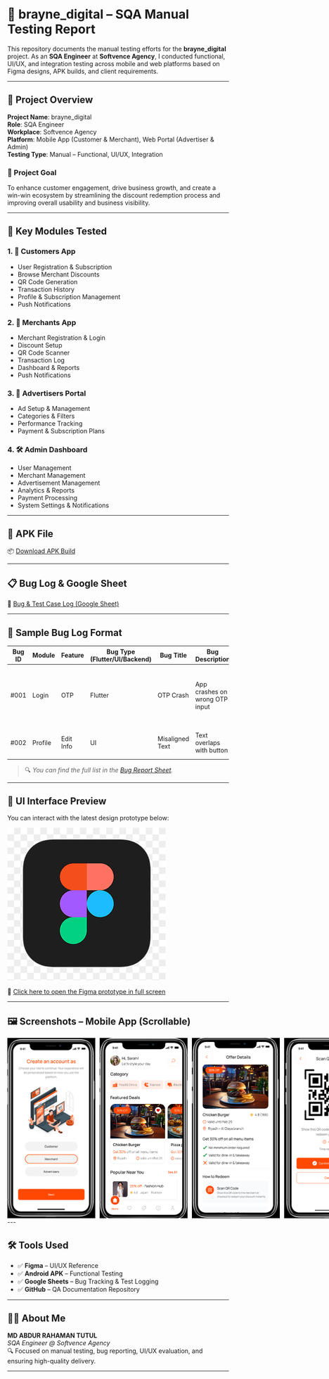 # 🧪 brayne_digital – SQA Manual Testing Report

This repository documents the manual testing efforts for the **brayne_digital** project. As an **SQA Engineer** at **Softvence Agency**, I conducted functional, UI/UX, and integration testing across mobile and web platforms based on Figma designs, APK builds, and client requirements.

---

## 📌 Project Overview

**Project Name**: brayne_digital  
**Role**: SQA Engineer  
**Workplace**: Softvence Agency  
**Platform**: Mobile App (Customer & Merchant), Web Portal (Advertiser & Admin)  
**Testing Type**: Manual – Functional, UI/UX, Integration

### 🎯 Project Goal

To enhance customer engagement, drive business growth, and create a win-win ecosystem by streamlining the discount redemption process and improving overall usability and business visibility.

---

## 🧭 Key Modules Tested

### 1. 👤 Customers App
- User Registration & Subscription
- Browse Merchant Discounts
- QR Code Generation
- Transaction History
- Profile & Subscription Management
- Push Notifications

### 2. 🏪 Merchants App
- Merchant Registration & Login
- Discount Setup
- QR Code Scanner
- Transaction Log
- Dashboard & Reports
- Push Notifications

### 3. 📢 Advertisers Portal
- Ad Setup & Management
- Categories & Filters
- Performance Tracking
- Payment & Subscription Plans

### 4. 🛠️ Admin Dashboard
- User Management
- Merchant Management
- Advertisement Management
- Analytics & Reports
- Payment Processing
- System Settings & Notifications

---

## 📱 APK File

📦 [Download APK Build](app-release.apk)

---

## 📋 Bug Log & Google Sheet

🧾 [Bug & Test Case Log (Google Sheet)](https://docs.google.com/spreadsheets/d/1gT91kk-IStKj3tsPPcp1vSAUJd9k8RVdmOv-diOwgtQ/edit?usp=sharing)

---

## 🐞 Sample Bug Log Format

| Bug ID | Module | Feature | Bug Type (Flutter/UI/Backend) | Bug Title | Bug Description | Steps to Reproduce | Actual Result | Expected Result | Issue Labels | Severity | Attachment | Dev Status | Testers | Remark | Re-testing | Date |
|--------|--------|---------|-------------------------------|-----------|------------------|---------------------|----------------|------------------|---------------|----------|-------------|-------------|---------|--------|-------------|------|
| #001   | Login  | OTP     | Flutter                       | OTP Crash | App crashes on wrong OTP input | 1. Go to login screen<br>2. Enter invalid OTP<br>3. Tap Continue | App crashes | Error message should appear | Crash, Bug | High | Screenshot.png | Fixed | Tutul | Confirmed | ✅ | 2025-07-25 |
| #002   | Profile | Edit Info | UI                          | Misaligned Text | Text overlaps with button | Navigate to Profile > Edit | Text and button overlap | Proper alignment | UI | Medium | - | In Progress | Tutul | UI issue | ❌ | 2025-07-26 |

> 🔍 *You can find the full list in the [Bug Report Sheet](https://docs.google.com/spreadsheets/d/1gT91kk-IStKj3tsPPcp1vSAUJd9k8RVdmOv-diOwgtQ/edit?usp=sharing).*

---

## 📐 UI Interface Preview

You can interact with the latest design prototype below:

[![Figma Preview – brayne_digital](screenshots/png-transparent-figma-app-logo-tech-companies-thumbnail.png)](https://www.figma.com/proto/Nmujo7GcxmtjaZG3W8Ezu5/brayne_digital-%7C%7C-Web_genius-%7C%7C--FO313D439DBC3?node-id=1372-1332&p=f&t=Or22jUhZvvRPvYeR-1&scaling=scale-down&content-scaling=fixed&page-id=0%3A1)

🔗 [Click here to open the Figma prototype in full screen](https://www.figma.com/design/Nmujo7GcxmtjaZG3W8Ezu5/brayne_digital-%7C%7C-Web_genius-%7C%7C--FO313D439DBC3?node-id=232-5835&t=6m8xIi3XP60PzMiY-0)

---

## 🖼️ Screenshots – Mobile App (Scrollable)

<div style="display: flex; gap: 10px;">
  <img src="screenshots/Screenshot_1.png" width="200"/>
  <img src="screenshots/Screenshot_2.png" width="200"/>
  <img src="screenshots/Screenshot_3.png" width="200"/>
  <img src="screenshots/Screenshot_4.png" width="200"/>
  <img src="screenshots/Screenshot_5.png" width="200"/>
  <img src="screenshots/Screenshot_6.png" width="200"/>
  <img src="screenshots/Screenshot_7.png" width="200"/>
  <img src="screenshots/Screenshot_8.png" width="200"/>
</div>
---

## 🛠️ Tools Used

- ✅ **Figma** – UI/UX Reference
- ✅ **Android APK** – Functional Testing
- ✅ **Google Sheets** – Bug Tracking & Test Logging
- ✅ **GitHub** – QA Documentation Repository

---

## 🙋‍♀️ About Me

**MD ABDUR RAHAMAN TUTUL**  
*SQA Engineer @ Softvence Agency*  
🔍 Focused on manual testing, bug reporting, UI/UX evaluation, and ensuring high-quality delivery.

---
